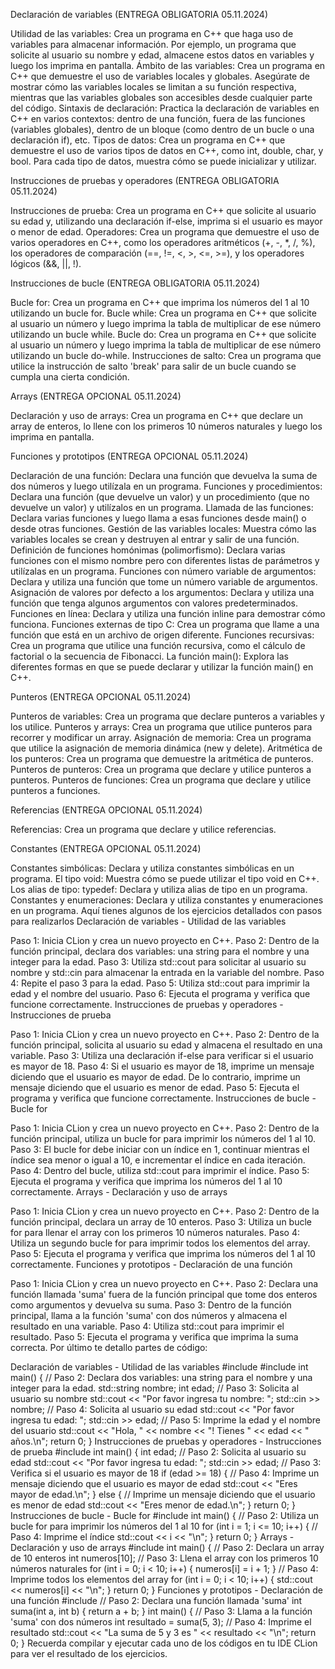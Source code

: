 Declaración de variables (ENTREGA OBLIGATORIA 05.11.2024)

Utilidad de las variables: Crea un programa en C++ que haga uso de variables para almacenar información. Por ejemplo, un programa que solicite al usuario su nombre y edad, almacene estos datos en variables y luego los imprima en pantalla.
Ámbito de las variables: Crea un programa en C++ que demuestre el uso de variables locales y globales. Asegúrate de mostrar cómo las variables locales se limitan a su función respectiva, mientras que las variables globales son accesibles desde cualquier parte del código.
Sintaxis de declaración: Practica la declaración de variables en C++ en varios contextos: dentro de una función, fuera de las funciones (variables globales), dentro de un bloque (como dentro de un bucle o una declaración if), etc.
Tipos de datos: Crea un programa en C++ que demuestre el uso de varios tipos de datos en C++, como int, double, char, y bool. Para cada tipo de datos, muestra cómo se puede inicializar y utilizar.

Instrucciones de pruebas y operadores (ENTREGA OBLIGATORIA 05.11.2024)

Instrucciones de prueba: Crea un programa en C++ que solicite al usuario su edad y, utilizando una declaración if-else, imprima si el usuario es mayor o menor de edad.
Operadores: Crea un programa que demuestre el uso de varios operadores en C++, como los operadores aritméticos (+, -, *, /, %), los operadores de comparación (==, !=, <, >, <=, >=), y los operadores lógicos (&&, ||, !).

Instrucciones de bucle  (ENTREGA OBLIGATORIA 05.11.2024)

Bucle for: Crea un programa en C++ que imprima los números del 1 al 10 utilizando un bucle for.
Bucle while: Crea un programa en C++ que solicite al usuario un número y luego imprima la tabla de multiplicar de ese número utilizando un bucle while.
Bucle do: Crea un programa en C++ que solicite al usuario un número y luego imprima la tabla de multiplicar de ese número utilizando un bucle do-while.
Instrucciones de salto: Crea un programa que utilice la instrucción de salto 'break' para salir de un bucle cuando se cumpla una cierta condición.

Arrays (ENTREGA OPCIONAL 05.11.2024)

Declaración y uso de arrays: Crea un programa en C++ que declare un array de enteros, lo llene con los primeros 10 números naturales y luego los imprima en pantalla.

Funciones y prototipos (ENTREGA OPCIONAL 05.11.2024)

Declaración de una función: Declara una función que devuelva la suma de dos números y luego utilízala en un programa.
Funciones y procedimientos: Declara una función (que devuelve un valor) y un procedimiento (que no devuelve un valor) y utilízalos en un programa.
Llamada de las funciones: Declara varias funciones y luego llama a esas funciones desde main() o desde otras funciones.
Gestión de las variables locales: Muestra cómo las variables locales se crean y destruyen al entrar y salir de una función.
Definición de funciones homónimas (polimorfismo): Declara varias funciones con el mismo nombre pero con diferentes listas de parámetros y utilízalas en un programa.
Funciones con número variable de argumentos: Declara y utiliza una función que tome un número variable de argumentos.
Asignación de valores por defecto a los argumentos: Declara y utiliza una función que tenga algunos argumentos con valores predeterminados.
Funciones en línea: Declara y utiliza una función inline para demostrar cómo funciona.
Funciones externas de tipo C: Crea un programa que llame a una función que está en un archivo de origen diferente.
Funciones recursivas: Crea un programa que utilice una función recursiva, como el cálculo de factorial o la secuencia de Fibonacci.
La función main(): Explora las diferentes formas en que se puede declarar y utilizar la función main() en C++.

Punteros (ENTREGA OPCIONAL 05.11.2024)

Punteros de variables: Crea un programa que declare punteros a variables y los utilice.
Punteros y arrays: Crea un programa que utilice punteros para recorrer y modificar un array.
Asignación de memoria: Crea un programa que utilice la asignación de memoria dinámica (new y delete).
Aritmética de los punteros: Crea un programa que demuestre la aritmética de punteros.
Punteros de punteros: Crea un programa que declare y utilice punteros a punteros.
Punteros de funciones: Crea un programa que declare y utilice punteros a funciones.

Referencias (ENTREGA OPCIONAL 05.11.2024)

Referencias: Crea un programa que declare y utilice referencias.

Constantes (ENTREGA OPCIONAL 05.11.2024)

Constantes simbólicas: Declara y utiliza constantes simbólicas en un programa.
El tipo void: Muestra cómo se puede utilizar el tipo void en C++.
Los alias de tipo: typedef: Declara y utiliza alias de tipo en un programa.
Constantes y enumeraciones: Declara y utiliza constantes y enumeraciones en un programa.
Aquí tienes algunos de los ejercicios detallados con pasos para realizarlos
Declaración de variables - Utilidad de las variables

Paso 1: Inicia CLion y crea un nuevo proyecto en C++.
Paso 2: Dentro de la función principal, declara dos variables: una string para el nombre y una integer para la edad.
Paso 3: Utiliza std::cout para solicitar al usuario su nombre y std::cin para almacenar la entrada en la variable del nombre.
Paso 4: Repite el paso 3 para la edad.
Paso 5: Utiliza std::cout para imprimir la edad y el nombre del usuario.
Paso 6: Ejecuta el programa y verifica que funcione correctamente.
Instrucciones de pruebas y operadores - Instrucciones de prueba

Paso 1: Inicia CLion y crea un nuevo proyecto en C++.
Paso 2: Dentro de la función principal, solicita al usuario su edad y almacena el resultado en una variable.
Paso 3: Utiliza una declaración if-else para verificar si el usuario es mayor de 18.
Paso 4: Si el usuario es mayor de 18, imprime un mensaje diciendo que el usuario es mayor de edad. De lo contrario, imprime un mensaje diciendo que el usuario es menor de edad.
Paso 5: Ejecuta el programa y verifica que funcione correctamente.
Instrucciones de bucle - Bucle for

Paso 1: Inicia CLion y crea un nuevo proyecto en C++.
Paso 2: Dentro de la función principal, utiliza un bucle for para imprimir los números del 1 al 10.
Paso 3: El bucle for debe iniciar con un índice en 1, continuar mientras el índice sea menor o igual a 10, e incrementar el índice en cada iteración.
Paso 4: Dentro del bucle, utiliza std::cout para imprimir el índice.
Paso 5: Ejecuta el programa y verifica que imprima los números del 1 al 10 correctamente.
Arrays - Declaración y uso de arrays

Paso 1: Inicia CLion y crea un nuevo proyecto en C++.
Paso 2: Dentro de la función principal, declara un array de 10 enteros.
Paso 3: Utiliza un bucle for para llenar el array con los primeros 10 números naturales.
Paso 4: Utiliza un segundo bucle for para imprimir todos los elementos del array.
Paso 5: Ejecuta el programa y verifica que imprima los números del 1 al 10 correctamente.
Funciones y prototipos - Declaración de una función

Paso 1: Inicia CLion y crea un nuevo proyecto en C++.
Paso 2: Declara una función llamada 'suma' fuera de la función principal que tome dos enteros como argumentos y devuelva su suma.
Paso 3: Dentro de la función principal, llama a la función 'suma' con dos números y almacena el resultado en una variable.
Paso 4: Utiliza std::cout para imprimir el resultado.
Paso 5: Ejecuta el programa y verifica que imprima la suma correcta.
Por último te detallo partes de código:

Declaración de variables - Utilidad de las variables
#include <iostream>
#include <string> int main() { // Paso 2: Declara dos variables: una string para el nombre y una integer para la edad. std::string nombre; int edad; // Paso 3: Solicita al usuario su nombre std::cout << "Por favor ingresa tu nombre: "; std::cin >> nombre; // Paso 4: Solicita al usuario su edad std::cout << "Por favor ingresa tu edad: "; std::cin >> edad; // Paso 5: Imprime la edad y el nombre del usuario std::cout << "Hola, " << nombre << "! Tienes " << edad << " años.\n"; return 0; }
Instrucciones de pruebas y operadores - Instrucciones de prueba
#include <iostream>
int main() { int edad; // Paso 2: Solicita al usuario su edad std::cout << "Por favor ingresa tu edad: "; std::cin >> edad; // Paso 3: Verifica si el usuario es mayor de 18 if (edad >= 18) { // Paso 4: Imprime un mensaje diciendo que el usuario es mayor de edad std::cout << "Eres mayor de edad.\n"; } else { // Imprime un mensaje diciendo que el usuario es menor de edad std::cout << "Eres menor de edad.\n"; } return 0; }
Instrucciones de bucle - Bucle for
#include <iostream>
int main() { // Paso 2: Utiliza un bucle for para imprimir los números del 1 al 10 for (int i = 1; i <= 10; i++) { // Paso 4: Imprime el índice std::cout << i << "\n"; } return 0; }
Arrays - Declaración y uso de arrays
#include <iostream>
int main() { // Paso 2: Declara un array de 10 enteros int numeros[10]; // Paso 3: Llena el array con los primeros 10 números naturales for (int i = 0; i < 10; i++) { numeros[i] = i + 1; } // Paso 4: Imprime todos los elementos del array for (int i = 0; i < 10; i++) { std::cout << numeros[i] << "\n"; } return 0; }
Funciones y prototipos - Declaración de una función
#include <iostream>
// Paso 2: Declara una función llamada 'suma' int suma(int a, int b) { return a + b; } int main() { // Paso 3: Llama a la función 'suma' con dos números int resultado = suma(5, 3); // Paso 4: Imprime el resultado std::cout << "La suma de 5 y 3 es " << resultado << "\n"; return 0; }
Recuerda compilar y ejecutar cada uno de los códigos en tu IDE CLion para ver el resultado de los ejercicios.
